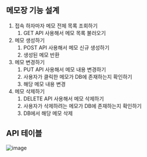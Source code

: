 ## 메모장 기능 설계

1. 접속 하자마자 메모 전체 목록 조회하기
    1. GET API 사용해서 메모 목록 불러오기
2. 메모 생성하기
    1. POST API 사용해서 메모 신규 생성하기
    2. 생성된 메모 반환
3. 메모 변경하기
    1. PUT API 사용해서 메모 내용 변경하기
    2. 사용자가 클릭한 메모가 DB에 존재하는지 확인하기
    3. 해당 메모 내용 변경
4. 메모 삭제하기
    1. DELETE API 사용해서 메모 삭제하기
    2. 사용자가 삭제하려는 메모가 DB에 존재하는지 확인하기
    3. DB에서 해당 메모 삭제




  
## API 테이블

![image](https://github.com/hyeyoooo/memo/assets/155596443/bb87c5d4-2518-47fe-9b47-907966101f3b)
